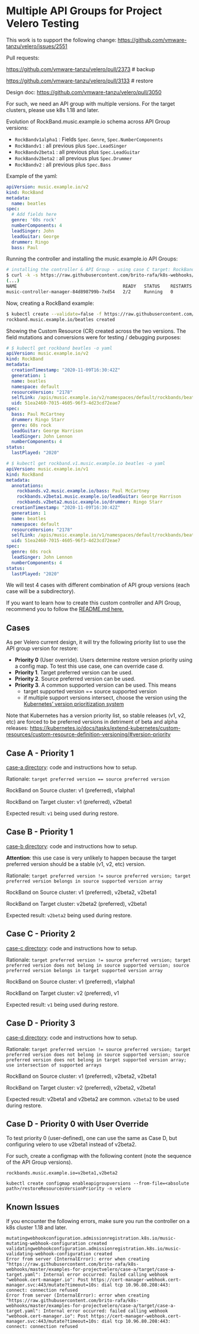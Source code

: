 # Multiple API Groups for Project Velero Testing

This work is to support the following change:
https://github.com/vmware-tanzu/velero/issues/2551

Pull requests:

https://github.com/vmware-tanzu/velero/pull/2373 # backup

https://github.com/vmware-tanzu/velero/pull/3133 # restore


Design doc:
https://github.com/vmware-tanzu/velero/pull/3050

For such, we need an API group with multiple versions. For the target clusters, please use k8s 1.18 and later.

Evolution of RockBand.music.example.io schema across API Group versions:

- `RockBandv1alpha1` : Fields `Spec.Genre`, `Spec.NumberComponents`
- `RockBandv1` : all previous plus `Spec.LeadSinger`
- `RockBandv2beta1` : all previous plus `Spec.LeadGuitar`
- `RockBandv2beta2` : all previous plus `Spec.Drummer`
- `RockBandv2` : all previous plus `Spec.Bass`

Example of the yaml:

```yaml music_v2_rockband.yaml
apiVersion: music.example.io/v2
kind: RockBand
metadata:
  name: beatles
spec:
  # Add fields here
  genre: '60s rock'
  numberComponents: 4
  leadSinger: John
  leadGuitar: George
  drummer: Ringo
  bass: Paul
```

Running the controller and installing the music.example.io API Groups:

```bash
# installing the controller & API Group - using case C target: RockBandv2 (preferred) & RockBandv1 (supported)
$ curl -k -s https://raw.githubusercontent.com/brito-rafa/k8s-webhooks/master/examples-for-projectvelero/case-c/target-cluster.sh | bash
(...)
NAME                                        READY   STATUS    RESTARTS   AGE
music-controller-manager-84d898799b-7xd54   2/2     Running   0          11s
```

Now, creating a RockBand example:

```bash
$ kubectl create --validate=false -f https://raw.githubusercontent.com/brito-rafa/k8s-webhooks/master/examples-for-projectvelero/case-c/target/music/config/samples/music_v2_rockband.yaml 
rockband.music.example.io/beatles created
```

Showing the Custom Resource (CR) created across the two versions. The field mutations and conversions were for testing / debugging purposes:

```yaml
# $ kubectl get rockband beatles -o yaml
apiVersion: music.example.io/v2
kind: RockBand
metadata:
  creationTimestamp: "2020-11-09T16:30:42Z"
  generation: 1
  name: beatles
  namespace: default
  resourceVersion: "2178"
  selfLink: /apis/music.example.io/v2/namespaces/default/rockbands/beatles
  uid: 51ea2460-7015-4605-96f3-4d23cd72eae7
spec:
  bass: Paul McCartney
  drummer: Ringo Starr
  genre: 60s rock
  leadGuitar: George Harrison
  leadSinger: John Lennon
  numberComponents: 4
status:
  lastPlayed: "2020"

# $ kubectl get rockband.v1.music.example.io beatles -o yaml
apiVersion: music.example.io/v1
kind: RockBand
metadata:
  annotations:
    rockbands.v2.music.example.io/bass: Paul McCartney
    rockbands.v2beta1.music.example.io/leadGuitar: George Harrison
    rockbands.v2beta2.music.example.io/drummer: Ringo Starr
  creationTimestamp: "2020-11-09T16:30:42Z"
  generation: 1
  name: beatles
  namespace: default
  resourceVersion: "2178"
  selfLink: /apis/music.example.io/v1/namespaces/default/rockbands/beatles
  uid: 51ea2460-7015-4605-96f3-4d23cd72eae7
spec:
  genre: 60s rock
  leadSinger: John Lennon
  numberComponents: 4
status:
  lastPlayed: "2020"
```

We will test 4 cases with different combination of API group versions (each case will be a subdirectory).

If you want to learn how to create this custom controller and API Group, recommend you to follow the [README.md here.](/README.md)

## Cases

As per Velero current design, it will try the following priority list to use the API group version for restore:

- **Priority 0** (User override). Users determine restore version priority using a config map. To test this use case, one can override case d.
- **Priority 1**. Target preferred version can be used.
- **Priority 2**. Source preferred version can be used.
- **Priority 3**. A common supported version can be used. This means
  - target supported version == source supported version
  - if multiple support versions intersect, choose the version using the [Kubernetes’ version prioritization system](https://kubernetes.io/docs/tasks/extend-kubernetes/custom-resources/custom-resource-definition-versioning/#version-priority)

Note that Kubernetes has a version priority list, so stable releases (v1, v2, etc) are forced to be preferred versions in detriment of beta and alpha releases:
https://kubernetes.io/docs/tasks/extend-kubernetes/custom-resources/custom-resource-definition-versioning/#version-priority


## Case A - Priority 1

[case-a directory](/examples-for-projectvelero/case-a/): code and instructions how to setup.

Rationale: `target preferred version == source preferred version`

RockBand on Source cluster: v1 (preferred), v1alpha1

RockBand on Target cluster: v1 (preferred), v2beta1

Expected result: `v1` being used during restore.

## Case B - Priority 1

[case-b directory](/examples-for-projectvelero/case-b/): code and instructions how to setup.

**Attention**: this use case is very unlikely to happen because the target preferred version should be a stable (v1, v2, etc) version.

Rationale: `target preferred version != source preferred version; target preferred version belongs in source supported version array`

RockBand on Source cluster: v1 (preferred), v2beta2, v2beta1

RockBand on Target cluster: v2beta2 (preferred), v2beta1

Expected result: `v2beta2` being used during restore.


## Case C - Priority 2

[case-c directory](/examples-for-projectvelero/case-c/): code and instructions how to setup.

Rationale: `target preferred version != source preferred version; target preferred version does not belong in source supported version; source preferred version belongs in target supported version array`

RockBand on Source cluster: v1 (preferred), v1alpha1

RockBand on Target cluster: v2 (preferred), v1

Expected result: `v1` being used during restore.

## Case D - Priority 3

[case-d directory](/examples-for-projectvelero/case-d/): code and instructions how to setup.

Rationale: `target preferred version != source preferred version; target preferred version does not belong in source supported version; source preferred version does not belong in target supported version array; use intersection of supported arrays`

RockBand on Source cluster: v1 (preferred), v2beta2, v2beta1

RockBand on Target cluster: v2 (preferred), v2beta2, v2beta1

Expected result: v2beta1 and v2beta2 are common. `v2beta2` to be used during restore. 

## Case D - Priority 0 with User Override

To test priority 0 (user-defined), one can use the same as Case D, but configuring velero to use v2beta1 instead of v2beta2.

For such, create a configmap with the following content (note the sequence of the API Group versions).

```cm
rockbands.music.example.io=v2beta1,v2beta2
```

 `kubectl create configmap enableapigroupversions --from-file=<absolute path>/restoreResourcesVersionPriority -n velero`

## Known Issues

If you encounter the following errors, make sure you run the controller on a k8s cluster 1.18 and later.

```
mutatingwebhookconfiguration.admissionregistration.k8s.io/music-mutating-webhook-configuration created
validatingwebhookconfiguration.admissionregistration.k8s.io/music-validating-webhook-configuration created
Error from server (InternalError): error when creating "https://raw.githubusercontent.com/brito-rafa/k8s-webhooks/master/examples-for-projectvelero/case-a/target/case-a-target.yaml": Internal error occurred: failed calling webhook "webhook.cert-manager.io": Post https://cert-manager-webhook.cert-manager.svc:443/mutate?timeout=10s: dial tcp 10.96.80.208:443: connect: connection refused
Error from server (InternalError): error when creating "https://raw.githubusercontent.com/brito-rafa/k8s-webhooks/master/examples-for-projectvelero/case-a/target/case-a-target.yaml": Internal error occurred: failed calling webhook "webhook.cert-manager.io": Post https://cert-manager-webhook.cert-manager.svc:443/mutate?timeout=10s: dial tcp 10.96.80.208:443: connect: connection refused
```
